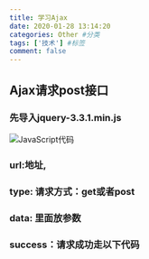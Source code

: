 ```yaml
---
title: 学习Ajax
date: 2020-01-28 13:14:20
categories: Other #分类
tags: ['技术'] #标签
comment: false
---
```


## Ajax请求post接口
<!-- more -->
### 先导入jquery-3.3.1.min.js

![JavaScript代码](code.png)
### url:地址,
### type: 请求方式：get或者post
### data: 里面放参数
### success：请求成功走以下代码